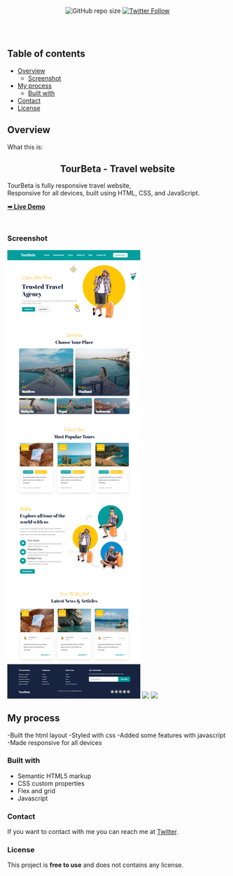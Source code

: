 <div align="center">
  
  ![GitHub repo size](https://img.shields.io/github/repo-size/joesef127/TourBeta)
  [![Twitter Follow](https://img.shields.io/twitter/follow/merlinhive?style=social)](https://twitter.com/intent/follow?screen_name=merlinhive)

</div>

  <br />
  <br />

## Table of contents

- [Overview](#overview)
  - [Screenshot](#screenshot)
- [My process](#my-process)
  - [Built with](#built-with)
- [Contact](#Contact)
- [License](#License)


## Overview

What this is:

  <h2 align="center">TourBeta - Travel website</h2>

  TourBeta is fully responsive travel website, <br />Responsive for all devices, built using HTML, CSS, and JavaScript.

  <a href="https://tourbeta.netlify.app"><strong>➥ Live Demo</strong></a>

<br />

### Screenshot

![](./screenshots/tourbeta-desktop.png)
![](./screenshots/tourbeta%20-%20mobile.png)
![](/screenshots/tourbeta%20-%20tablet.png)

## My process

-Built the html layout
-Styled with css
-Added some features with javascript
-Made responsive for all devices

### Built with

- Semantic HTML5 markup
- CSS custom properties
- Flex and grid
- Javascript

### Contact

If you want to contact with me you can reach me at [Twitter](https://www.twitter.com/merlinhive).

### License

This project is **free to use** and does not contains any license.
